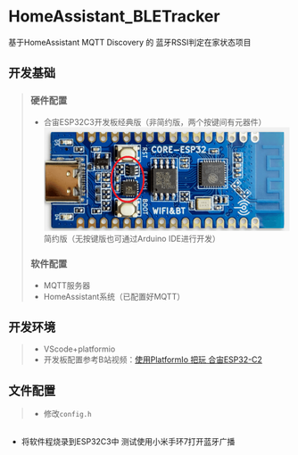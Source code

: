 # HomeAssistant_BLETracker<br>
基于HomeAssistant MQTT Discovery 的 蓝牙RSSI判定在家状态项目

## 开发基础
> ### 硬件配置
> * 合宙ESP32C3开发板经典版（非简约版，两个按键间有元器件）
> ![image](img/1.png)
> 简约版（无按键版也可通过Arduino IDE进行开发）
> ### 软件配置
> * MQTT服务器
> * HomeAssistant系统（已配置好MQTT）

## 开发环境
> * VScode+platformio
> * 开发板配置参考B站视频：[使用PlatformIo 把玩 合宙ESP32-C2](https://www.bilibili.com/read/cv16215201)

## 文件配置
> * 修改`config.h`
##
* 将软件程烧录到ESP32C3中
测试使用小米手环7打开蓝牙广播
